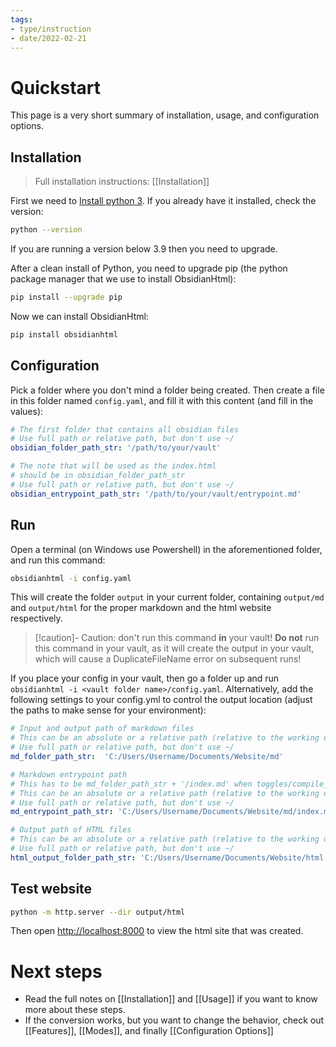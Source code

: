 ```yaml
---
tags:
- type/instruction
- date/2022-02-21
---
```


# Quickstart
This page is a very short summary of installation, usage, and configuration options.

## Installation
> Full installation instructions: [[Installation]]

First we need to [Install python 3](https://wiki.python.org/moin/BeginnersGuide/Download). If you already have it installed, check the version:

```bash
python --version
```

If you are running a version below 3.9 then you need to upgrade.

After a clean install of Python, you need to upgrade pip (the python package manager that we use to install ObsidianHtml):

```bash
pip install --upgrade pip
```

Now we can install ObsidianHtml:

``` bash
pip install obsidianhtml
```

## Configuration
Pick a folder where you don't mind a folder being created. Then create a file in this folder named `config.yaml`, and fill it with this content (and fill in the values):

``` yaml
# The first folder that contains all obsidian files
# Use full path or relative path, but don't use ~/
obsidian_folder_path_str: '/path/to/your/vault' 

# The note that will be used as the index.html 
# should be in obsidian_folder_path_str
# Use full path or relative path, but don't use ~/
obsidian_entrypoint_path_str: '/path/to/your/vault/entrypoint.md'
```

## Run
Open a terminal (on Windows use Powershell) in the aforementioned folder, and run this command:
``` bash
obsidianhtml -i config.yaml
```

This will create the folder `output` in your current folder, containing `output/md` and `output/html` for the proper markdown and the html website respectively.

> [!caution]- Caution: don't run this command **in** your vault!
> **Do not** run this command in your vault, as it will create the output in your vault, which will cause a DuplicateFileName error on subsequent runs! 

If you place your config in your vault, then go a folder up and run `obsidianhtml -i <vault folder name>/config.yaml`. Alternatively, add the following settings to your config.yml to control the output location (adjust the paths to make sense for your environment):

``` yaml
# Input and output path of markdown files
# This can be an absolute or a relative path (relative to the working directory when calling obsidianhtml)
# Use full path or relative path, but don't use ~/
md_folder_path_str:  'C:/Users/Username/Documents/Website/md'

# Markdown entrypoint path
# This has to be md_folder_path_str + '/index.md' when toggles/compile_md == True
# This can be an absolute or a relative path (relative to the working directory when calling obsidianhtml)
# Use full path or relative path, but don't use ~/
md_entrypoint_path_str: 'C:/Users/Username/Documents/Website/md/index.md'

# Output path of HTML files
# This can be an absolute or a relative path (relative to the working directory when calling obsidianhtml)
# Use full path or relative path, but don't use ~/
html_output_folder_path_str: 'C:/Users/Username/Documents/Website/html'
```

## Test website
``` bash
python -m http.server --dir output/html
```

Then open [http://localhost:8000](http://localhost:8000) to view the html site that was created.

# Next steps
- Read the full notes on [[Installation]] and [[Usage]] if you want to know more about these steps.
- If the conversion works, but you want to change the behavior, check out [[Features]], [[Modes]], and finally [[Configuration Options]]
